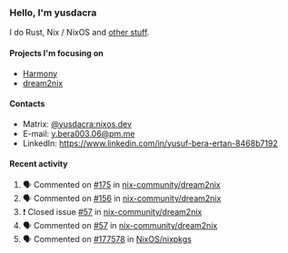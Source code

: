 ### Hello, I'm yusdacra

I do Rust, Nix / NixOS and [other stuff](https://yusdacra.gitlab.io/about).

#### Projects I'm focusing on

- [Harmony](https://harmonyapp.io)
- [dream2nix](https://github.com/nix-community/dream2nix)

#### Contacts

- Matrix: [@yusdacra:nixos.dev](https://matrix.to/#/@yusdacra:nixos.dev)
- E-mail: y.bera003.06@pm.me
- LinkedIn: https://www.linkedin.com/in/yusuf-bera-ertan-8468b7192

#### Recent activity

<!--START_SECTION:activity-->
1. 🗣 Commented on [#175](https://github.com/nix-community/dream2nix/issues/175) in [nix-community/dream2nix](https://github.com/nix-community/dream2nix)
2. 🗣 Commented on [#156](https://github.com/nix-community/dream2nix/issues/156) in [nix-community/dream2nix](https://github.com/nix-community/dream2nix)
3. ❗️ Closed issue [#57](https://github.com/nix-community/dream2nix/issues/57) in [nix-community/dream2nix](https://github.com/nix-community/dream2nix)
4. 🗣 Commented on [#57](https://github.com/nix-community/dream2nix/issues/57) in [nix-community/dream2nix](https://github.com/nix-community/dream2nix)
5. 🗣 Commented on [#177578](https://github.com/NixOS/nixpkgs/issues/177578) in [NixOS/nixpkgs](https://github.com/NixOS/nixpkgs)
<!--END_SECTION:activity-->
